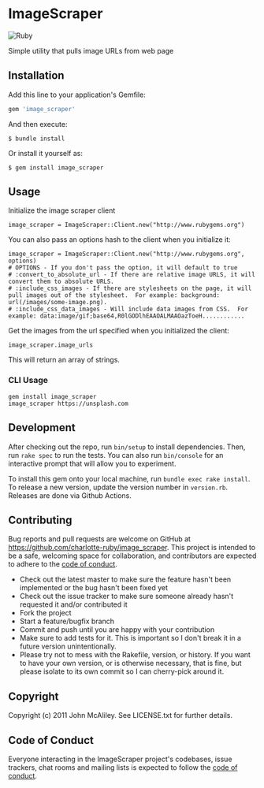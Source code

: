 # ImageScraper

![Ruby](https://github.com/charlotte-ruby/image_scraper/workflows/ruby/badge.svg)

Simple utility that pulls image URLs from web page
## Installation

Add this line to your application's Gemfile:

```ruby
gem 'image_scraper'
```

And then execute:

    $ bundle install

Or install it yourself as:

    $ gem install image_scraper

## Usage

Initialize the image scraper client

    image_scraper = ImageScraper::Client.new("http://www.rubygems.org")

You can also pass an options hash to the client when you initialize it:

    image_scraper = ImageScraper::Client.new("http://www.rubygems.org", options)
    # OPTIONS - If you don't pass the option, it will default to true
    # :convert_to_absolute_url - If there are relative image URLS, it will convert them to absolute URLS.
    # :include_css_images - If there are stylesheets on the page, it will pull images out of the stylesheet.  For example: background: url(/images/some-image.png).
    # :include_css_data_images - Will include data images from CSS.  For example: data:image/gif;base64,R0lGODlhEAAOALMAAOazToeH............

Get the images from the url specified when you initialized the client:

    image_scraper.image_urls

This will return an array of strings.

### CLI Usage

```
gem install image_scraper
image_scraper https://unsplash.com
```

## Development

After checking out the repo, run `bin/setup` to install dependencies. Then, run `rake spec` to run the tests. You can also run `bin/console` for an interactive prompt that will allow you to experiment.

To install this gem onto your local machine, run `bundle exec rake install`. To release a new version, update the version number in `version.rb`. Releases are done via Github Actions.

## Contributing

Bug reports and pull requests are welcome on GitHub at https://github.com/charlotte-ruby/image_scraper. This project is intended to be a safe, welcoming space for collaboration, and contributors are expected to adhere to the [code of conduct](https://github.com/charlotte-ruby/image_scraper/blob/master/CODE_OF_CONDUCT.md).

- Check out the latest master to make sure the feature hasn't been implemented or the bug hasn't been fixed yet
- Check out the issue tracker to make sure someone already hasn't requested it and/or contributed it
- Fork the project
- Start a feature/bugfix branch
- Commit and push until you are happy with your contribution
- Make sure to add tests for it. This is important so I don't break it in a future version unintentionally.
- Please try not to mess with the Rakefile, version, or history. If you want to have your own version, or is otherwise necessary, that is fine, but please isolate to its own commit so I can cherry-pick around it.

## Copyright

Copyright (c) 2011 John McAliley. See LICENSE.txt for
further details.

## Code of Conduct

Everyone interacting in the ImageScraper project's codebases, issue trackers, chat rooms and mailing lists is expected to follow the [code of conduct](https://github.com/charlotte-ruby/image_scraper/blob/master/CODE_OF_CONDUCT.md).

